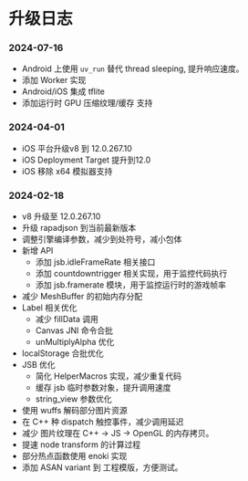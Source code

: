 # 升级日志

### 2024-07-16


- Android 上使用 `uv_run` 替代 thread sleeping, 提升响应速度。
- 添加 Worker 实现
- Android/iOS 集成 tflite
- 添加运行时 GPU 压缩纹理/缓存 支持

### 2024-04-01

- iOS 平台升级v8 到 12.0.267.10
- iOS Deployment Target 提升到12.0
- iOS 移除 x64 模拟器支持

### 2024-02-18

- v8 升级至 12.0.267.10
- 升级 rapadjson 到当前最新版本
- 调整引擎编译参数，减少到处符号，减小包体
- 新增 API
  - 添加 jsb.idleFrameRate 相关接口
  - 添加 countdowntrigger 相关实现，用于监控代码执行
  - 添加 jsb.framerate 模块，用于监控运行时的游戏帧率
- 减少 MeshBuffer 的初始内存分配
- Label 相关优化
  - 减少 fillData 调用
  - Canvas JNI 命令合批
  - unMultiplyAlpha 优化
- localStorage 合批优化
- JSB 优化
  - 简化 HelperMacros 实现，减少重复代码
  - 缓存 jsb 临时参数对象，提升调用速度
  - string_view 参数优化
- 使用 wuffs 解码部分图片资源
- 在 C++ 种 dispatch 触控事件，减少调用延迟
- 减少 图片纹理在 C++ -> JS -> OpenGL 的内存拷贝。
- 提速 node transform 的计算过程
- 部分热点函数使用 enoki 实现
- 添加 ASAN variant 到 工程模版，方便测试。
